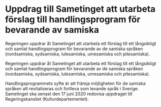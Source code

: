 # Uppdrag till Sametinget att utarbeta förslag till handlingsprogram för bevarande av samiska

Regeringen uppdrar åt Sametinget att utarbeta ett förslag till ett långsiktigt och samlat handlingsprogram för bevarande av de samiska språken (nordsamiska, sydsamiska, lulesamiska, umesamiska och pitesamiska).

Regeringen uppdrar åt Sametinget att utarbeta ett förslag till ett långsiktigt och samlat handlingsprogram för bevarande av de samiska språken (nordsamiska, sydsamiska, lulesamiska, umesamiska och pitesamiska).

Handlingsprogrammets syfte är att främja möjligheten för de samiska språken att revitaliseras och fortleva som levande språk i Sverige. Sametinget ska senast den 17 juni 2020 redovisa uppdraget till Regeringskansliet (Kulturdepartementet).
